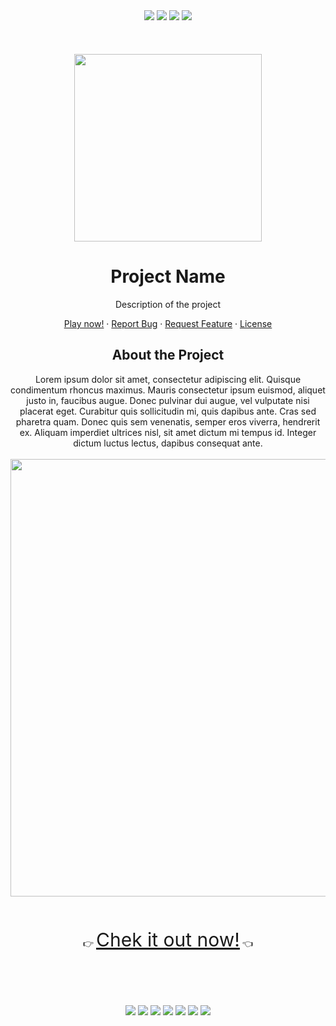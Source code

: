 <div align="center">
  <img src="https://img.shields.io/github/languages/code-size/carolsvntos/project-template">
  <img src="https://img.shields.io/website?url=https%3A%2F%2Fcarolsvntos.github.io%2Fproject-template%2F">
  <img src="https://img.shields.io/github/stars/carolsvntos/project-template?style=social">
  <img src="https://img.shields.io/twitter/follow/carolsvntos?style=social">
  <br /><br /><br /><br />
</div>
<div align="center">
  <img src="https://popularanime.com.br/wp-content/uploads/2022/05/spy-x-family-personagens.jpg" width="300">
  <h1 align="center">Project Name</h3>
  <p>Description of the project</p>
  <p>
    <a href="https://carolsvntos.github.io/project-template/">Play now!</a>
    ·
    <a href="https://github.com/carolsvntos/project-template/issues">Report Bug</a>
    ·
    <a href="https://github.com/carolsvntos/project-template/issues">Request Feature</a>
    ·
    <a href="https://github.com/carolsvntos/project-template/blob/master/LICENSE.md">License</a>
  </p>
</div>
<div align="center">
  <h2>About the Project</h2>
</div>
<div align="center">
  Lorem ipsum dolor sit amet, consectetur adipiscing elit. Quisque condimentum rhoncus maximus. Mauris consectetur ipsum euismod, aliquet justo in, faucibus augue.   Donec pulvinar dui augue, vel vulputate nisi placerat eget. Curabitur quis sollicitudin mi, quis dapibus ante. Cras sed pharetra quam. Donec quis sem venenatis, semper eros viverra, hendrerit ex. Aliquam imperdiet ultrices nisl, sit amet dictum mi tempus id. Integer dictum luctus lectus, dapibus consequat ante.
  <br /><br />
</div>
<div align="center">
  <img src="https://user-images.githubusercontent.com/1522117/188444956-45ae9fb2-60aa-41ce-bef4-3ed88a8d0627.png" width="700">
  <br /><br /><br /><br />
</div>
<div align="center">
 👉 <a href="https://carolsvntos.github.io/project-template/" style="font-size:30px;">Chek it out now!</a> 👈
 <br /><br /><br /><br /><br /><br />
</div>
<div align="center">
  <img src="https://img.shields.io/badge/typescript-%23007ACC.svg?style=for-the-badge&logo=typescript&logoColor=white">
  <img src="https://img.shields.io/badge/react-%2320232a.svg?style=for-the-badge&logo=react&logoColor=%2361DAFB">
  <img src="https://img.shields.io/badge/javascript-%23323330.svg?style=for-the-badge&logo=javascript&logoColor=%23F7DF1E">
  <img src="https://img.shields.io/badge/html5-%23E34F26.svg?style=for-the-badge&logo=html5&logoColor=white">
  <img src="https://img.shields.io/badge/css3-%231572B6.svg?style=for-the-badge&logo=css3&logoColor=white">
  <img src="https://img.shields.io/badge/sponsor-30363D?style=for-the-badge&logo=GitHub-Sponsors&logoColor=#EA4AA">
  <img src="https://img.shields.io/badge/Buy%20Me%20a%20Coffee-ffdd00?style=for-the-badge&logo=buy-me-a-coffee&logoColor=black">
</div>
